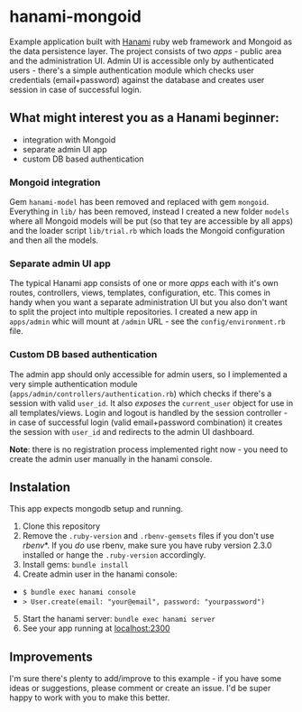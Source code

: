 # hanami-mongoid

Example application built with [Hanami](https://github.com/hanami/hanami) ruby web framework and Mongoid as the data persistence layer.
The project consists of two *apps* - public area and the administration UI.
Admin UI is accessible only by authenticated users - there's a simple authentication module which checks user credentials (email+password) against the database and creates user session in case of successful login.

## What might interest you as a Hanami beginner:
- integration with Mongoid
- separate admin UI app
- custom DB based authentication

### Mongoid integration

Gem `hanami-model` has been removed and replaced with gem `mongoid`. Everything in `lib/` has been removed, instead I created a new folder `models` where all Mongoid models will be put (so that tey are accessible by all apps) and the loader script `lib/trial.rb` which loads the Mongoid configuration and then all the models.

### Separate admin UI app

The typical Hanami app consists of one or more *apps* each with it's own routes, controllers, views, templates, configuration, etc. This comes in handy when you want a separate administration UI but you also don't want to split the project into multiple repositories. I created a new app in `apps/admin` whic will mount at `/admin` URL - see the `config/environment.rb` file.

### Custom DB based authentication

The admin app should only accessible for admin users, so I implemented a very simple authentication module (`apps/admin/controllers/authentication.rb`) which checks if there's a session with valid `user_id`. It also *exposes* the `current_user` object for use in all templates/views. Login and logout is handled by the session controller - in case of successful login (valid email+password combination) it creates the session with `user_id` and redirects to the admin UI dashboard.

**Note**: there is no registration process implemented right now - you need to create the admin user manually in the hanami console.

## Instalation

This app expects mongodb setup and running.

1. Clone this repository
2. Remove the `.ruby-version` and `.rbenv-gemsets` files if you don't use *rbenv**. If you *do* use rbenv, make sure you have ruby version 2.3.0 installed or hange the `.ruby-version` accordingly.
3. Install gems: `bundle install`
4. Create admin user in the hanami console:
  - `$ bundle exec hanami console`
  - `> User.create(email: "your@email", password: "yourpassword")`
5. Start the hanami server: `bundle exec hanami server`
6. See your app running at [localhost:2300](http://localhost:2300)

## Improvements

I'm sure there's plenty to add/improve to this example - if you have some ideas or suggestions, please comment or create an issue. I'd be super happy to work with you to make this better.
